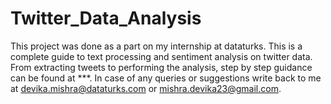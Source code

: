 # Twitter_Data_Analysis
This project was done as a part on my internship at dataturks. This is a complete guide to text processing and sentiment analysis on twitter data. From extracting tweets to performing the analysis, step by step guidance can be found at ***. In case of any queries or suggestions write back to me at devika.mishra@dataturks.com or mishra.devika23@gmail.com. 
